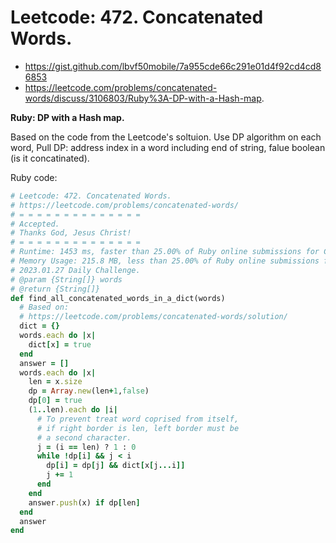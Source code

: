 # Leetcode: 472. Concatenated Words.

- https://gist.github.com/lbvf50mobile/7a955cde66c291e01d4f92cd4cd86853
- https://leetcode.com/problems/concatenated-words/discuss/3106803/Ruby%3A-DP-with-a-Hash-map.

**Ruby: DP with a Hash map.**

Based on the code from the Leetcode's soltuion. Use DP algorithm on each word, Pull DP: address index in a word including end of string, falue boolean (is it concatinated).

Ruby code:
```Ruby
# Leetcode: 472. Concatenated Words.
# https://leetcode.com/problems/concatenated-words/
# = = = = = = = = = = = = = =
# Accepted.
# Thanks God, Jesus Christ!
# = = = = = = = = = = = = = =
# Runtime: 1453 ms, faster than 25.00% of Ruby online submissions for Concatenated Words.
# Memory Usage: 215.8 MB, less than 25.00% of Ruby online submissions for Concatenated Words
# 2023.01.27 Daily Challenge.
# @param {String[]} words
# @return {String[]}
def find_all_concatenated_words_in_a_dict(words)
  # Based on:
  # https://leetcode.com/problems/concatenated-words/solution/
  dict = {}
  words.each do |x|
    dict[x] = true
  end
  answer = []
  words.each do |x|
    len = x.size
    dp = Array.new(len+1,false)
    dp[0] = true
    (1..len).each do |i|
      # To prevent treat word coprised from itself,
      # if right border is len, left border must be 
      # a second character.
      j = (i == len) ? 1 : 0
      while !dp[i] && j < i
        dp[i] = dp[j] && dict[x[j...i]]
        j += 1
      end
    end
    answer.push(x) if dp[len]
  end
  answer
end
```
